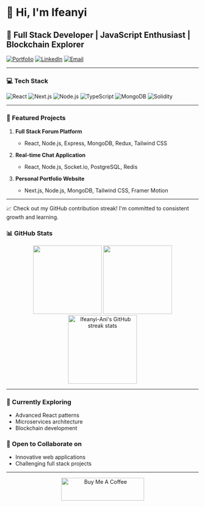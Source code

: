 # 👋 Hi, I'm Ifeanyi

## 🚀 Full Stack Developer | JavaScript Enthusiast | Blockchain Explorer

[![Portfolio](https://img.shields.io/badge/Portfolio-00A98F?style=for-the-badge&logo=About.me&logoColor=white)](https://ifeanyi-pi.vercel.app/)
[![LinkedIn](https://img.shields.io/badge/LinkedIn-0077B5?style=for-the-badge&logo=linkedin&logoColor=white)](https://www.linkedin.com/in/ifeanyi-ani-997520246/)
[![Email](https://img.shields.io/badge/Email-D14836?style=for-the-badge&logo=gmail&logoColor=white)](mailto:ifeanyiani155@gmail.com)

---

### 💻 Tech Stack

![React](https://img.shields.io/badge/React-20232A?style=for-the-badge&logo=react&logoColor=61DAFB)
![Next.js](https://img.shields.io/badge/Next.js-000000?style=for-the-badge&logo=next.js&logoColor=white)
![Node.js](https://img.shields.io/badge/Node.js-43853D?style=for-the-badge&logo=node.js&logoColor=white)
![TypeScript](https://img.shields.io/badge/TypeScript-007ACC?style=for-the-badge&logo=typescript&logoColor=white)
![MongoDB](https://img.shields.io/badge/MongoDB-4EA94B?style=for-the-badge&logo=mongodb&logoColor=white)
![Solidity](https://img.shields.io/badge/Solidity-363636?style=for-the-badge&logo=solidity&logoColor=white)

---

### 🌟 Featured Projects

1. **Full Stack Forum Platform**
   - React, Node.js, Express, MongoDB, Redux, Tailwind CSS

2. **Real-time Chat Application**
   - React, Node.js, Socket.io, PostgreSQL, Redis

3. **Personal Portfolio Website**
   - Next.js, Node.js, MongoDB, Tailwind CSS, Framer Motion

---

📈 Check out my GitHub contribution streak! I'm committed to consistent growth and learning.

### 📊 GitHub Stats

<div align="center">
  <img height="180em" src="https://github-readme-stats.vercel.app/api?username=Ifeanyi-Ani&show_icons=true&theme=dark&include_all_commits=true&count_private=true"/>
  <img height="180em" src="https://github-readme-stats.vercel.app/api/top-langs/?username=Ifeanyi-Ani&layout=compact&langs_count=7&theme=dark"/>
  <img height="180em" src="https://github-readme-streak-stats.herokuapp.com/?user=Ifeanyi-Ani&theme=dark" alt="Ifeanyi-Ani's GitHub streak stats"/>
</div>

---

### 🌱 Currently Exploring
- Advanced React patterns
- Microservices architecture
- Blockchain development

### 👯 Open to Collaborate on
- Innovative web applications
- Challenging full stack projects

---

<div align="center">
  <a href='https://www.buymeacoffee.com/ifeanyi_ani' target='_blank'>
    <img src='https://cdn.buymeacoffee.com/buttons/v2/default-yellow.png' alt='Buy Me A Coffee' style='height: 60px !important;width: 217px !important;' >
  </a>
</div>


